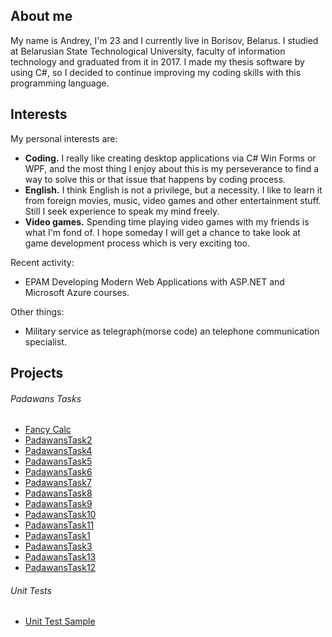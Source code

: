 ## About me

My name is Andrey, I'm 23 and I currently live in Borisov, Belarus. I studied at Belarusian State Technological University, faculty of information technology and graduated from it in 2017. I made my thesis software by using C#, so I decided to continue improving my coding skills with this programming language. 


## Interests

My personal interests are:
 - **Coding.** I really like creating desktop applications via C# Win Forms or WPF, and the most thing I enjoy about this is my perseverance to find a way to solve this or that issue that happens by coding process.
 -	**English.** I think English is not a privilege, but a necessity. I like to learn it from foreign movies, music, video games and other entertainment stuff. Still I seek experience to speak my mind freely.
 -	**Video games.** Spending time playing video games with my friends is what I'm fond of. I hope someday I will get a chance to take look at game development process which is very exciting too.

Recent activity:
 - EPAM Developing Modern Web Applications with ASP.NET and Microsoft Azure courses.
 
 Other things:
 - Military service as telegraph(morse code) an telephone communication specialist. 

## Projects

###### Padawans Tasks

 - [Fancy Calc](https://github.com/OliCyrus/FancyCalc)
 - [PadawansTask2](https://github.com/OliCyrus/PadawansTask2)
 - [PadawansTask4](https://github.com/OliCyrus/PadawansTask4)
 - [PadawansTask5](https://github.com/OliCyrus/PadawansTask5)
 - [PadawansTask6](https://github.com/OliCyrus/PadawansTask6)
 - [PadawansTask7](https://github.com/OliCyrus/PadawansTask7)
 - [PadawansTask8](https://github.com/OliCyrus/PadawansTask8)
 - [PadawansTask9](https://github.com/OliCyrus/PadawansTask9)
 - [PadawansTask10](https://github.com/OliCyrus/PadawansTask10)
 - [PadawansTask11](https://github.com/OliCyrus/PadawansTask11)
 - [PadawansTask1](https://github.com/OliCyrus/PadawansTask1)
 - [PadawansTask3](https://github.com/OliCyrus/PadawansTask3)
 - [PadawansTask13](https://github.com/OliCyrus/PadawansTask13)
 - [PadawansTask12](https://github.com/OliCyrus/PadawansTask12)
 
 ###### Unit Tests
 
 - [Unit Test Sample](https://github.com/OliCyrus/Unit-Testing-Sample)
